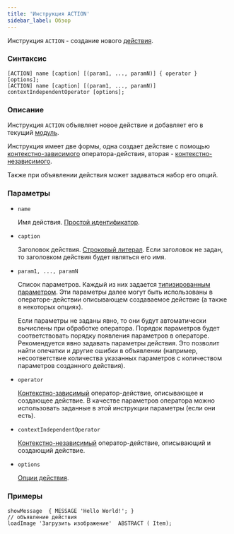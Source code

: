 ```yaml
---
title: 'Инструкция ACTION'
sidebar_label: Обзор
---
```


Инструкция `ACTION` - создание нового [действия](Actions.md).

### Синтаксис

    [ACTION] name [caption] [(param1, ..., paramN)] { operator } [options];
    [ACTION] name [caption] [(param1, ..., paramN)] contextIndependentOperator [options];

### Описание

Инструкция `ACTION` объявляет новое действие и добавляет его в текущий [модуль](Modules.md).

Инструкция имеет две формы, одна создает действие с помощью [контекстно-зависимого](Action_operator.md#contextdependent) оператора-действия, вторая - [контекстно-независимого](Property_operators.md#contextindependent).

Также при объявлении действия может задаваться набор его опций.   

### Параметры

- `name`

    Имя действия. [Простой идентификатор](IDs.md).

- `caption`

    Заголовок действия. [Строковый литерал](Literals.md#strliteral-broken). Если заголовок не задан, то заголовком действия будет являться его имя.  

- `param1, ..., paramN`

    Список параметров. Каждый из них задается [типизированным параметром](IDs.md#paramid-broken). Эти параметры далее могут быть использованы в операторе-действии описывающем создаваемое действие (а также в некоторых опциях).

    Если параметры не заданы явно, то они будут автоматически вычислены при обработке оператора. Порядок параметров будет соответствовать порядку появления параметров в операторе. Рекомендуется явно задавать параметры действия. Это позволит найти опечатки и другие ошибки в объявлении (например, несоответствие количества указанных параметров с количеством параметров созданного действия).

- `operator`

    [Контекстно-зависимый](Action_operator.md) оператор-действие, описывающее и создающее действие. В качестве параметров оператора можно использовать заданные в этой инструкции параметры (если они есть).

- `contextIndependentOperator`

    [Контекстно-независимый](Action_operator.md#contextindependent) оператор-действие, описывающий и создающий действие. 

- `options`

    [Опции действия](Action_options.md). 

### Примеры

```lsf
showMessage  { MESSAGE 'Hello World!'; } 								// объявление действия
loadImage 'Загрузить изображение'  ABSTRACT ( Item);
```
